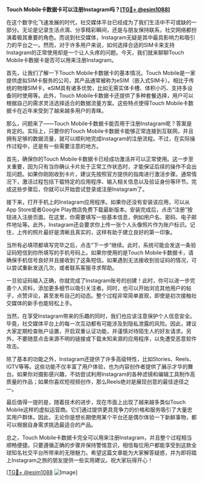 **Touch Mobile卡数据卡可以注册Instagram吗？[[TG💪+ @esim1088](https://t.me/s/esim1088)]**

在这个数字化飞速发展的时代，社交媒体平台已经成为了我们生活中不可或缺的一部分。无论是记录生活点滴、分享精彩瞬间，还是与朋友保持联系，社交网络都扮演着极其重要的角色。而说到社交媒体，Instagram无疑是其中最具影响力和吸引力的平台之一。然而，对于许多用户来说，如何选择合适的SIM卡来支持Instagram的正常使用却是一个让人头疼的问题。今天，我们就来聊聊Touch Mobile卡数据卡是否可以用来注册Instagram。

首先，让我们了解一下Touch Mobile卡数据卡的基本情况。Touch Mobile是一家提供虚拟SIM卡服务的公司，其产品通常被称为eSIM（嵌入式SIM卡）。相比于传统的物理SIM卡，eSIM具有诸多优势，比如无需实体卡槽、体积小巧、支持多设备同时使用等。此外，Touch Mobile卡数据卡还提供了多种套餐选择，用户可以根据自己的需求灵活选择适合的数据流量方案。这些特点使得Touch Mobile卡数据卡在近年来受到了越来越多用户的青睐。

那么，问题来了——Touch Mobile卡数据卡能否用于注册Instagram呢？答案是肯定的。实际上，只要你的Touch Mobile卡数据卡能够正常连接到互联网，并且拥有足够的数据流量，就可以顺利地完成Instagram的注册流程。不过，在实际操作过程中，还是有一些需要注意的地方。

首先，确保你的Touch Mobile卡数据卡已经成功激活并可以正常使用。这一步至关重要，因为只有当你确认卡片处于正常工作状态时，才能保证后续的操作不会出现问题。如果你刚刚收到卡片，建议先按照官方提供的指南进行激活步骤。通常情况下，激活过程包括下载特定的应用程序、输入相关信息以及验证身份等环节。完成这些步骤后，你就可以开始尝试登录或注册Instagram了。

接下来，打开手机上的Instagram应用程序。如果你还没有安装该应用，可以从App Store或者Google Play商店免费下载最新版本。安装完成后，点击“注册”按钮进入注册页面。在这里，你需要填写一些基本信息，例如用户名、密码、电子邮件地址等。此外，Instagram还会要求你上传一张个人头像照片作为账户标识。记住，上传的照片最好是清晰且真实的，这样有助于建立良好的第一印象。

当所有必填项都填写完毕之后，点击“下一步”继续。此时，系统可能会发送一条验证码短信到你所填写的手机号码上。如果你使用的是Touch Mobile卡数据卡，请确保手机信号良好并且接收到了这条短信。如果遇到无法接收到验证码的情况，可以尝试重新发送几次，或者联系客服寻求帮助。

一旦验证码输入正确，你就完成了Instagram账号的创建！此时，你可以进一步完善个人资料，添加更多细节以吸引关注者。同时，也可以开始浏览其他用户的帖子，点赞评论，甚至发布自己的动态。整个过程非常简单直观，即使是初次接触社交媒体的新手也能轻松上手。

当然，在享受Instagram带来的乐趣的同时，我们也应该注意保护个人信息安全。毕竟，社交媒体平台上的每一次互动都有可能涉及到隐私泄露的风险。因此，建议大家定期检查账户设置，开启双重认证功能，并谨慎对待陌生人的好友请求。另外，不要随意点击来源不明的链接或下载未知来源的应用程序，以免遭受恶意软件攻击。

除了基本的功能之外，Instagram还提供了许多高级特性，比如Stories、Reels、IGTV等等。这些功能不仅丰富了用户体验，也为内容创作者提供了展示才华的舞台。如果你对摄影感兴趣，不妨尝试利用Instagram的各种滤镜和编辑工具制作高质量的作品；如果你喜欢短视频创作，那么Reels绝对是展现创意的最佳途径之一。

最后值得一提的是，随着技术的进步，现在市面上出现了越来越多类似Touch Mobile这样的虚拟运营商。它们通过提供更具竞争力的价格和服务吸引了大量忠实用户群体。因此，无论你是想长期使用某个平台还是偶尔体验一下新鲜事物，都可以根据自身需求挑选最适合的产品。

总之，Touch Mobile卡数据卡完全可以用来注册Instagram，并且整个过程相当顺畅便捷。只要遵循正确的步骤并保持警惕意识，相信每位用户都能享受到这款全球知名社交平台所带来的无限魅力。希望这篇文章能为大家解答疑惑，并为即将踏上Instagram之旅的朋友提供一些实用建议。祝大家玩得开心！

[[TG💪+ @esim1088](https://t.me/s/esim1088) ![Image](https://i.postimg.cc/4NQfJmqS/Snipaste-2025-05-13-00-14-12.png)]